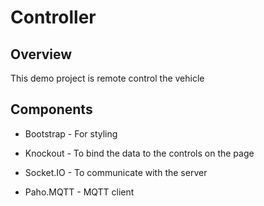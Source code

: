 # Controller

## Overview

This demo project is remote control the vehicle

## Components

* Bootstrap - For styling

* Knockout - To bind the data to the controls on the page

* Socket.IO - To communicate with the server

* Paho.MQTT - MQTT client


